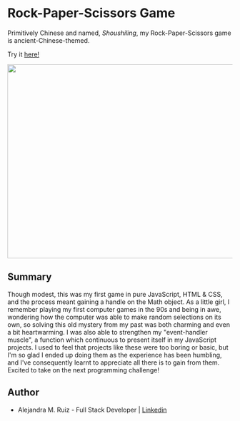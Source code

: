 # Rock-Paper-Scissors Game

Primitively Chinese and named, _Shoushiling_, my Rock-Paper-Scissors game is ancient-Chinese-themed.  

Try it [here!](https://alejandramruiz.github.io/rock-paper-scissors/)

<image src ="images/rps-img.png" width="750" height="435">

## Summary
Though modest, this was my first game in pure JavaScript, HTML & CSS, and the process meant gaining a handle on the Math object. As a little girl, I remember playing my first computer games in the 90s and being in awe, wondering how the computer was able to make random selections on its own, so solving this old mystery from my past was both charming and even a bit heartwarming. I was also able to strengthen my "event-handler muscle", a function which continuous to present itself in my JavaScript projects. I used to feel that projects like these were too boring or basic, but I'm so glad I ended up doing them as the experience has been humbling, and I've consequently learnt to appreciate all there is to gain from them. Excited to take on the next programming challenge!    

## Author 
* Alejandra M. Ruiz - Full Stack Developer | [Linkedin](https://www.linkedin.com/in/alejandra-m-ruiz/)
